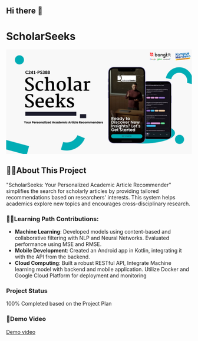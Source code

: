 ## Hi there 👋

<!--

**Here are some ideas to get you started:**

 A short introduction - what is your organization all about?
 Contribution guidelines - how can the community get involved?
 Useful resources - where can the community find your docs? Is there anything else the community should know?
 Fun facts - what does your team eat for breakfast?
🧙 Remember, you can do mighty things with the power of [Markdown](https://docs.github.com/github/writing-on-github/getting-started-with-writing-and-formatting-on-github/basic-writing-and-formatting-syntax)
-->
# ScholarSeeks

<img src="https://github.com/capstone-bangkidss/.github/blob/main/ScholarSeeks%20background.png" alt="ScholarSeeks Background">

## 🙋‍♀️About This Project

"ScholarSeeks: Your Personalized Academic Article Recommender" simplifies the search for scholarly articles by providing tailored recommendations based on researchers' interests. This system helps academics explore new topics and encourages cross-disciplinary research.

### 👩‍💻Learning Path Contributions:

- **Machine Learning**: Developed models using content-based and collaborative filtering with NLP and Neural Networks. Evaluated performance using MSE and RMSE.
- **Mobile Development**: Created an Android app in Kotlin, integrating it with the API from the backend.
- **Cloud Computing**: Built a robust RESTful API, Integrate Machine learning model with backend and mobile application. Utilize Docker and Google Cloud Platform for deployment and monitoring

### Project Status

100% Completed based on the Project Plan

### 🍿Demo Video

[Demo video](https://youtu.be/DmHi8i2hGVI)
